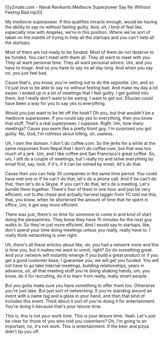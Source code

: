 ![[y2mate.com - Naval Ravikants Mediocre Superpower Say No Without Feeling Bad.mp3]]


My mediocre superpower. If this qualifies miracle enough, would be having the ability to say no without feeling guilty. And, uh, I kind of feel like, especially now with Angeles, we're in this position. Where we've sort of taken on the mantle of trying to help all the startups and you can't help all the startups.

Most of them are not ready to be funded. Most of them do not deserve to be funded. You can't meet with them all. They all want to meet with you. They all want personal time. They all want personal advice. Um, and you have to triage. And so you have to say no all day long. And when you say no, you just feel bad.

Cause that's, you know, you're setting out to do the opposite. Um, and so I'd just love to be able to say no without feeling bad. And make my day a lot easier. I ended up in a lot of meetings that I feel guilty. I get guilted into them, but I really don't want to be eating. I want to get out. Ellucian could have been a way for you to say yes to everything.

Would you just want to be let off the hook? Oh you, but that wouldn't be a mediocre superpower. If you could say yes to everything, then you know that stuff. That's a real superpower, I suppose. Right. Um, how many meetings? Cause you seem like a pretty blunt guy. I'm surprised you got guilty. No, God, I'm ruthless about killing, uh, useless.

Uh, I own the domain. I don't do coffee.com. So the jerks for a while at the same responses from Nepal that I don't do coffee.com, but that was too much of a jerk. Um, and I like coffee and San Francisco's great coffee. So, um, I still do a couple of meetings, but I really try and solve everything by email first, say, look, if it's, if it can be solved by email, let's do that.

Cause then you can help 30 companies in the same time period. You could have met one or if he can't do that, let's do a phone call. And if he can't do that, then let's do a Skype. If you can't do that, let's do a meeting. Let's bundle them together. There's four of them in one hour and just be very efficient, cut to the chase and actually harvest tagger from YC told me this, that, you know, when he shortened the amount of time that he spent in office, Um, it got way more efficient.

There was just, there's no time for someone to come in and kind of start doing the pleasantries. They know they have 15 minutes for the next guy walks in. So they're just more efficient. And I would say to startups, like, don't spend your time doing meetings unless you really, really have to. I really think networking is over right.

Uh, there's all these articles about like, oh, you had a network more and this is how you, but it makes me want to vomit, right? Go do something great. And your network will instantly emerge if you build a great product or if you get a good customer base, I guarantee you, we will get you funded. You will not have to go take internal meetings, building relationships, years in advance, uh, all that meeting stuff you're doing shaking hands, um, you know, do it for recruiting, do it to learn from really, really smart people.

But you gotta make sure you have something to offer them too. Otherwise you're just take. But just sort of networking. If you're standing around an event with a name tag and a glass in your hand, and then that kind of includes this event. Think about it sort of you're doing it for entertainment. You're doing it because that's your leisure time.

This is, this is not your work time. This is your leisure time. Yeah. Let's just be clear for those of you who told you coworkers? Oh, I'm going to an important, no, it's not work. This is entertainment. If the beer and pizza didn't tip you off.